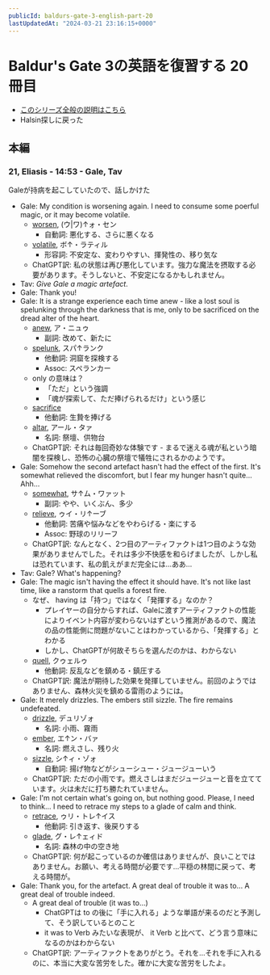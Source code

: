 ```yaml
---
publicId: baldurs-gate-3-english-part-20
lastUpdatedAt: "2024-03-21 23:16:15+0000"
---
```


# Baldur's Gate 3の英語を復習する 20冊目

- [このシリーズ全般の説明はこちら](./baldurs-gate-3-english-index.html)
- Halsin探しに戻った

## 本編

### 21, Eliasis - 14:53 - Gale, Tav

Galeが持病を起こしていたので、話しかけた

- Gale: My condition is worsening again. I need to consume some poerful magic, or it may become volatile.
  - [worsen](https://ejje.weblio.jp/content/worsen), (ウ|ワ)↑ォ・セン
    - 自動詞: 悪化する、さらに悪くなる
  - [volatile](https://ejje.weblio.jp/content/volatile), ボ↑・ラティル
    - 形容詞: 不安定な、変わりやすい、揮発性の、移り気な
  - ChatGPT訳: 私の状態は再び悪化しています。強力な魔法を摂取する必要があります。そうしないと、不安定になるかもしれません。
- Tav: _Give Gale a magic artefact_.
- Gale: Thank you!
- Gale: It is a strange experience each time anew - like a lost soul is spelunking through the darkness that is me, only to be sacrificed on the dread alter of the heart.
  - [anew](https://ejje.weblio.jp/content/anew), ア・ニュゥ
    - 副詞: 改めて、新たに
  - [spelunk](https://en.wiktionary.org/wiki/spelunk#Verb), スパ↑ランク
    - 他動詞: 洞窟を探検する
    - Assoc: スペランカー
  - only の意味は？
    - 「ただ」という強調
    - 「魂が探索して、ただ捧げられるだけ」という感じ
  - [sacrifice](https://ejje.weblio.jp/content/sacrifice)
    - 他動詞: 生贄を捧げる
  - [altar](https://ejje.weblio.jp/content/altar), アール・タァ
    - 名詞: 祭壇、供物台
  - ChatGPT訳: それは毎回奇妙な体験です - まるで迷える魂が私という暗闇を探検し、恐怖の心臓の祭壇で犠牲にされるかのようです。
- Gale: Somehow the second artefact hasn't had the effect of the first. It's somewhat relieved the discomfort, but I fear my hunger hasn't quite... Ahh...
  - [somewhat](https://ejje.weblio.jp/content/somewhat), サ↑ム・ワァット
    - 副詞: やや、いくぶん、多少
  - [relieve](https://ejje.weblio.jp/content/relieve), ゥイ・リ↑ーブ
    - 他動詞: 苦痛や悩みなどをやわらげる・楽にする
    - Assoc: 野球のリリーフ
  - ChatGPT訳: なんとなく、2つ目のアーティファクトは1つ目のような効果がありませんでした。それは多少不快感を和らげましたが、しかし私は恐れています、私の飢えがまだ完全には…ああ…
- Tav: Gale? What's happening?
- Gale: The magic isn't having the effect it should have. It's not like last time, like a ranstorm that quells a forest fire.
  - なぜ、 having は「持つ」ではなく「発揮する」なのか？
    - プレイヤーの自分からすれば、Galeに渡すアーティファクトの性能によりイベント内容が変わらないはずという推測があるので、魔法の品の性能側に問題がないことはわかっているから、「発揮する」とわかる
    - しかし、ChatGPTが何故そちらを選んだのかは、わからない
  - [quell](https://ejje.weblio.jp/content/quell), クゥェルゥ
    - 他動詞: 反乱などを鎮める・鎮圧する
  - ChatGPT訳: 魔法が期待した効果を発揮していません。前回のようではありません、森林火災を鎮める雷雨のようには。
- Gale: It merely drizzles. The embers still sizzle. The fire remains undefeated.
  - [drizzle](https://ejje.weblio.jp/content/drizzle), デュリゾォ
    - 名詞: 小雨、霧雨
  - [ember](https://ejje.weblio.jp/content/ember), エ↑ン・バァ
    - 名詞: 燃えさし、残り火
  - [sizzle](https://ejje.weblio.jp/content/sizzle), シ↑ィ・ゾォ
    - 自動詞: 揚げ物などがシューシュー・ジュージューいう
  - ChatGPT訳: ただの小雨です。燃えさしはまだジュージューと音を立てています。火は未だに打ち勝たれていません。
- Gale: I'm not certain what's going on, but nothing good. Please, I need to think... I need to retrace my steps to a glade of calm and think.
  - [retrace](https://ejje.weblio.jp/content/retrace), ゥリ・トレ↑イス
    - 他動詞: 引き返す、後戻りする
  - [glade](https://ejje.weblio.jp/content/glade), グ・レ↑ェィド
    - 名詞: 森林の中の空き地
  - ChatGPT訳: 何が起こっているのか確信はありませんが、良いことではありません。お願い、考える時間が必要です…平穏の林間に戻って、考える時間が。
- Gale: Thank you, for the artefact. A great deal of trouble it was to... A great deal of trouble indeed.
  - A great deal of trouble (it was to...)
    - ChatGPTは to の後に「手に入れる」ような単語が来るのだと予測して、そう訳しているとのこと
    - it was to Verb みたいな表現が、 it Verb と比べて、どう言う意味になるのかはわからない
  - ChatGPT訳: アーティファクトをありがとう。それを…それを手に入れるのに、本当に大変な苦労をした。確かに大変な苦労をしたよ。

